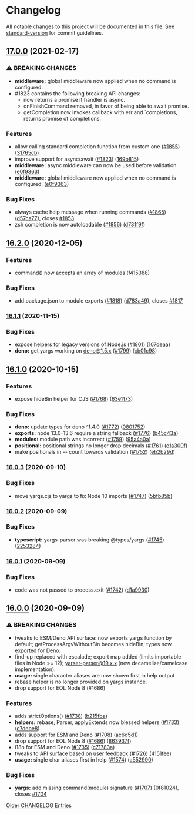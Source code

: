 # Changelog

All notable changes to this project will be documented in this file. See [standard-version](https://github.com/conventional-changelog/standard-version) for commit guidelines.

## [17.0.0](https://www.github.com/yargs/yargs/compare/v16.2.0...v17.0.0) (2021-02-17)


### ⚠ BREAKING CHANGES

* **middleware:** global middleware now applied when no command is configured.
* #1823 contains the following breaking API changes:
    * now returns a promise if handler is async.
    * onFinishCommand removed, in favor of being able to await promise.
    * getCompletion now invokes callback with err and `completions, returns promise of completions.

### Features

* allow calling standard completion function from custom one ([#1855](https://www.github.com/yargs/yargs/issues/1855)) ([31765cb](https://www.github.com/yargs/yargs/commit/31765cbdce812ee5c16aaae70ab523a2c7e0fcec))
* improve support for async/await ([#1823](https://www.github.com/yargs/yargs/issues/1823)) ([169b815](https://www.github.com/yargs/yargs/commit/169b815df7ae190965f04030f28adc3ab92bb4b5))
* **middleware:** async middleware can now be used before validation. ([e0f9363](https://www.github.com/yargs/yargs/commit/e0f93636e04fa7e02a2c3b1fe465b6a14aa1f06d))
* **middleware:** global middleware now applied when no command is configured. ([e0f9363](https://www.github.com/yargs/yargs/commit/e0f93636e04fa7e02a2c3b1fe465b6a14aa1f06d))


### Bug Fixes

* always cache help message when running commands ([#1865](https://www.github.com/yargs/yargs/issues/1865)) ([d57ca77](https://www.github.com/yargs/yargs/commit/d57ca7751d533d7e0f216cd9fbf7c2b0ec98f791)), closes [#1853](https://www.github.com/yargs/yargs/issues/1853)
* zsh completion is now autoloadable ([#1856](https://www.github.com/yargs/yargs/issues/1856)) ([d731f9f](https://www.github.com/yargs/yargs/commit/d731f9f9adbc11f918e918443c5bff4149fc6681))

## [16.2.0](https://www.github.com/yargs/yargs/compare/v16.1.1...v16.2.0) (2020-12-05)


### Features

* command() now accepts an array of modules ([f415388](https://www.github.com/yargs/yargs/commit/f415388cc454d02786c65c50dd6c7a0cf9d8b842))


### Bug Fixes

* add package.json to module exports ([#1818](https://www.github.com/yargs/yargs/issues/1818)) ([d783a49](https://www.github.com/yargs/yargs/commit/d783a49a7f21c9bbd4eec2990268f3244c4d5662)), closes [#1817](https://www.github.com/yargs/yargs/issues/1817)

### [16.1.1](https://www.github.com/yargs/yargs/compare/v16.1.0...v16.1.1) (2020-11-15)


### Bug Fixes

* expose helpers for legacy versions of Node.js ([#1801](https://www.github.com/yargs/yargs/issues/1801)) ([107deaa](https://www.github.com/yargs/yargs/commit/107deaa4f68b7bc3f2386041e1f4fe0272b29c0a))
* **deno:** get yargs working on deno@1.5.x ([#1799](https://www.github.com/yargs/yargs/issues/1799)) ([cb01c98](https://www.github.com/yargs/yargs/commit/cb01c98c44e30f55c2dc9434caef524ae433d9a4))

## [16.1.0](https://www.github.com/yargs/yargs/compare/v16.0.3...v16.1.0) (2020-10-15)


### Features

* expose hideBin helper for CJS ([#1768](https://www.github.com/yargs/yargs/issues/1768)) ([63e1173](https://www.github.com/yargs/yargs/commit/63e1173bb47dc651c151973a16ef659082a9ae66))


### Bug Fixes

* **deno:** update types for deno ^1.4.0 ([#1772](https://www.github.com/yargs/yargs/issues/1772)) ([0801752](https://www.github.com/yargs/yargs/commit/080175207d281be63edf90adfe4f0568700b0bf5))
* **exports:** node 13.0-13.6 require a string fallback ([#1776](https://www.github.com/yargs/yargs/issues/1776)) ([b45c43a](https://www.github.com/yargs/yargs/commit/b45c43a5f64b565c3794f9792150eaeec4e00b69))
* **modules:** module path was incorrect ([#1759](https://www.github.com/yargs/yargs/issues/1759)) ([95a4a0a](https://www.github.com/yargs/yargs/commit/95a4a0ac573cfe158e6e4bc8c8682ebd1644a198))
* **positional:** positional strings no longer drop decimals ([#1761](https://www.github.com/yargs/yargs/issues/1761)) ([e1a300f](https://www.github.com/yargs/yargs/commit/e1a300f1293ad821c900284616337f080b207980))
* make positionals in -- count towards validation ([#1752](https://www.github.com/yargs/yargs/issues/1752)) ([eb2b29d](https://www.github.com/yargs/yargs/commit/eb2b29d34f1a41e0fd6c4e841960e5bfc329dc3c))

### [16.0.3](https://www.github.com/yargs/yargs/compare/v16.0.2...v16.0.3) (2020-09-10)


### Bug Fixes

* move yargs.cjs to yargs to fix Node 10 imports ([#1747](https://www.github.com/yargs/yargs/issues/1747)) ([5bfb85b](https://www.github.com/yargs/yargs/commit/5bfb85b33b85db8a44b5f7a700a8e4dbaf022df0))

### [16.0.2](https://www.github.com/yargs/yargs/compare/v16.0.1...v16.0.2) (2020-09-09)


### Bug Fixes

* **typescript:** yargs-parser was breaking @types/yargs ([#1745](https://www.github.com/yargs/yargs/issues/1745)) ([2253284](https://www.github.com/yargs/yargs/commit/2253284b233cceabd8db677b81c5bf1755eef230))

### [16.0.1](https://www.github.com/yargs/yargs/compare/v16.0.0...v16.0.1) (2020-09-09)


### Bug Fixes

* code was not passed to process.exit ([#1742](https://www.github.com/yargs/yargs/issues/1742)) ([d1a9930](https://www.github.com/yargs/yargs/commit/d1a993035a2f76c138460052cf19425f9684b637))

## [16.0.0](https://www.github.com/yargs/yargs/compare/v15.4.2...v16.0.0) (2020-09-09)


### ⚠ BREAKING CHANGES

* tweaks to ESM/Deno API surface: now exports yargs function by default; getProcessArgvWithoutBin becomes hideBin; types now exported for Deno.
* find-up replaced with escalade; export map added (limits importable files in Node >= 12); yarser-parser@19.x.x (new decamelize/camelcase implementation).
* **usage:** single character aliases are now shown first in help output
* rebase helper is no longer provided on yargs instance.
* drop support for EOL Node 8 (#1686)

### Features

* adds strictOptions() ([#1738](https://www.github.com/yargs/yargs/issues/1738)) ([b215fba](https://www.github.com/yargs/yargs/commit/b215fba0ed6e124e5aad6cf22c8d5875661c63a3))
* **helpers:** rebase, Parser, applyExtends now blessed helpers ([#1733](https://www.github.com/yargs/yargs/issues/1733)) ([c7debe8](https://www.github.com/yargs/yargs/commit/c7debe8eb1e5bc6ea20b5ed68026c56e5ebec9e1))
* adds support for ESM and Deno ([#1708](https://www.github.com/yargs/yargs/issues/1708)) ([ac6d5d1](https://www.github.com/yargs/yargs/commit/ac6d5d105a75711fe703f6a39dad5181b383d6c6))
* drop support for EOL Node 8 ([#1686](https://www.github.com/yargs/yargs/issues/1686)) ([863937f](https://www.github.com/yargs/yargs/commit/863937f23c3102f804cdea78ee3097e28c7c289f))
* i18n for ESM and Deno ([#1735](https://www.github.com/yargs/yargs/issues/1735)) ([c71783a](https://www.github.com/yargs/yargs/commit/c71783a5a898a0c0e92ac501c939a3ec411ac0c1))
* tweaks to API surface based on user feedback ([#1726](https://www.github.com/yargs/yargs/issues/1726)) ([4151fee](https://www.github.com/yargs/yargs/commit/4151fee4c33a97d26bc40de7e623e5b0eb87e9bb))
* **usage:** single char aliases first in help ([#1574](https://www.github.com/yargs/yargs/issues/1574)) ([a552990](https://www.github.com/yargs/yargs/commit/a552990c120646c2d85a5c9b628e1ce92a68e797))


### Bug Fixes

* **yargs:** add missing command(module) signature ([#1707](https://www.github.com/yargs/yargs/issues/1707)) ([0f81024](https://www.github.com/yargs/yargs/commit/0f810245494ccf13a35b7786d021b30fc95ecad5)), closes [#1704](https://www.github.com/yargs/yargs/issues/1704)

[Older CHANGELOG Entries](https://github.com/yargs/yargs/blob/master/docs/CHANGELOG-historical.md)
